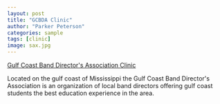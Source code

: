 ```yaml
---
layout: post
title: "GCBDA Clinic"
author: "Parker Peterson"
categories: sample
tags: [clinic]
image: sax.jpg
---
```


[Gulf Coast Band Director's Association Clinic](http://gcbda.org)

Located on the gulf coast of Mississippi the Gulf Coast Band Director's Association is an organization of local band directors offering gulf coast students the best education experience in the area.
